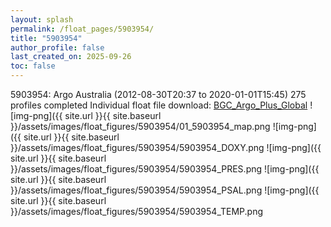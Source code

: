 ```yaml
---
layout: splash
permalink: /float_pages/5903954/
title: "5903954"
author_profile: false
last_created_on: 2025-09-26
toc: false
---
```

 
5903954: Argo Australia (2012-08-30T20:37 to 2020-01-01T15:45)
275 profiles completed
Individual float file download: [BGC_Argo_Plus_Global](https://ftp.soest.hawaii.edu/bgc_argo_plus/Individual_Floats/outliers_removed/5903954_Sprof_processed.nc)
![img-png]({{ site.url }}{{ site.baseurl }}/assets/images/float_figures/5903954/01_5903954_map.png
![img-png]({{ site.url }}{{ site.baseurl }}/assets/images/float_figures/5903954/5903954_DOXY.png
![img-png]({{ site.url }}{{ site.baseurl }}/assets/images/float_figures/5903954/5903954_PRES.png
![img-png]({{ site.url }}{{ site.baseurl }}/assets/images/float_figures/5903954/5903954_PSAL.png
![img-png]({{ site.url }}{{ site.baseurl }}/assets/images/float_figures/5903954/5903954_TEMP.png
